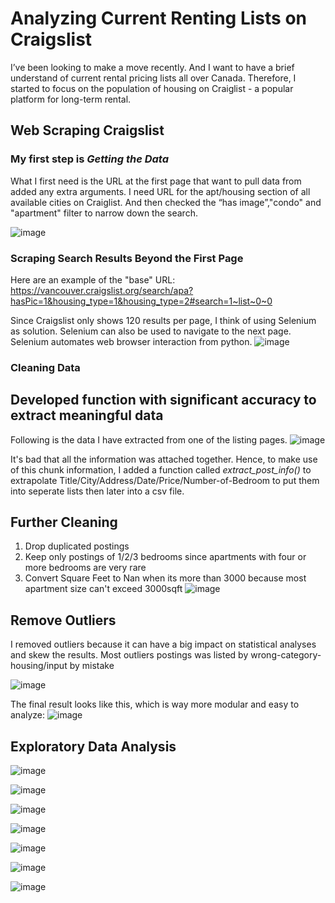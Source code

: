 # Analyzing Current Renting Lists on Craigslist 
I’ve been looking to make a move recently. And I want to have a brief understand of current rental pricing lists all over Canada. Therefore, I started to focus on the population of housing on Craiglist - a popular platform for long-term rental. 

## Web Scraping Craigslist

### My first step is *Getting the Data* 

What I first need is the URL at the first page that want to pull data from added any extra arguments. I need URL for the apt/housing section of all available cities on Craiglist. And then checked the “has image”,"condo" and "apartment" filter to narrow down the search.

![image](https://user-images.githubusercontent.com/66462812/234837123-d1a73f89-5fc9-42d8-873c-46fc4960b5d9.png)

### Scraping Search Results Beyond the First Page

Here are an example of the "base" URL: 
https://vancouver.craigslist.org/search/apa?hasPic=1&housing_type=1&housing_type=2#search=1~list~0~0

Since Craigslist only shows 120 results per page, I think of using Selenium as solution. Selenium can also be used to navigate to the next page. Selenium automates web browser interaction from python.
![image](https://user-images.githubusercontent.com/66462812/234835921-aa24e5d9-f819-42af-8ed1-8f62bd763bb0.png)

### Cleaning Data

## Developed function with significant accuracy to extract meaningful data
Following is the data I have extracted from one of the listing pages. 
![image](https://user-images.githubusercontent.com/66462812/234839167-dab56716-a94f-4672-8523-6a778dbe28a3.png)

It's bad that all the information was attached together. Hence, to make use of this chunk information, I added a function called *extract_post_info()* to extrapolate Title/City/Address/Date/Price/Number-of-Bedroom to put them into seperate lists then later into a csv file.

## Further Cleaning
1. Drop duplicated postings
2. Keep only postings of 1/2/3 bedrooms since apartments with four or more bedrooms are very rare
3. Convert Square Feet to Nan when its more than 3000 because most apartment size can't exceed 3000sqft
![image](https://user-images.githubusercontent.com/66462812/234918006-444b4bd4-9cc7-4c75-9b51-ae6b44a19a43.png)

## Remove Outliers
I removed outliers because it can have a big impact on statistical analyses and skew the results. Most outliers postings was listed by wrong-category-housing/input by mistake 

![image](https://user-images.githubusercontent.com/66462812/234915688-961eddc4-6ea9-401e-b306-6212219a2d2d.png)

The final result looks like this, which is way more modular and easy to analyze:
![image](https://user-images.githubusercontent.com/66462812/234843754-291133e4-cabc-45b9-9a44-f5d147108760.png)

## Exploratory Data Analysis

![image](https://user-images.githubusercontent.com/66462812/234920035-5cadcc8f-c912-40c3-9b53-34c56b94d4c2.png)

![image](https://user-images.githubusercontent.com/66462812/234920121-84e1151e-4d01-4754-949d-7da52fe14bde.png)

![image](https://user-images.githubusercontent.com/66462812/234919928-adb960a3-88cb-45f9-b161-b124787a0d47.png)

![image](https://user-images.githubusercontent.com/66462812/234919967-dc941da6-0d81-414f-bc47-1693d74e3178.png)

![image](https://user-images.githubusercontent.com/66462812/234919994-266672fd-e758-4d71-a383-52bc78bcdd5f.png)

![image](https://user-images.githubusercontent.com/66462812/234920200-459aae04-5e03-4a4c-b9c7-64362b89dafd.png)

![image](https://user-images.githubusercontent.com/66462812/234920370-dd00ab14-5847-416d-b59f-a865a35b8883.png)






